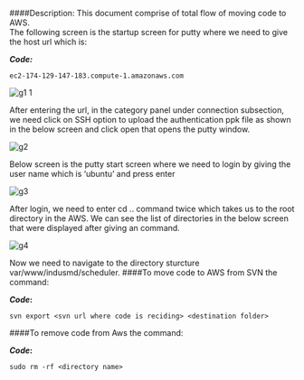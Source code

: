 ####Description:
This document comprise of total flow of moving code to AWS.<br />
The following screen is the startup screen for putty where we need to give the host url which is:

**_Code:_**

```
ec2-174-129-147-183.compute-1.amazonaws.com

```
![g1 1](https://cloud.githubusercontent.com/assets/25039079/22320314/3b2e475e-e3b1-11e6-90f1-1bb9cf805e48.png)

After entering the url, in the category panel under connection subsection, we need click on SSH option to upload the authentication ppk file as shown in the below screen and click open that opens the putty window.

![g2](https://cloud.githubusercontent.com/assets/25039079/22320242/76b62478-e3b0-11e6-94a1-8a7476509834.png)

Below screen is the putty start screen where we need to login by giving the user name which is ‘ubuntu’ and press enter

![g3](https://cloud.githubusercontent.com/assets/25039079/22320286/d2489b72-e3b0-11e6-9ae6-59d641d905ea.png)

After login, we need to enter cd .. command twice which takes us to the root directory in the AWS. We can see the list of directories in the below screen that were displayed after giving an command.

![g4](https://cloud.githubusercontent.com/assets/25039079/22320298/0ca390a6-e3b1-11e6-8d8e-57a1fe36249a.png)

Now we need to navigate to the directory sturcture var/www/indusmd/scheduler.
####To move code to AWS from SVN the command:

**_Code_:**

```
svn export <svn url where code is reciding> <destination folder>

```
####To remove code from Aws the command:

**_Code_:**

```
sudo rm -rf <directory name>

```
